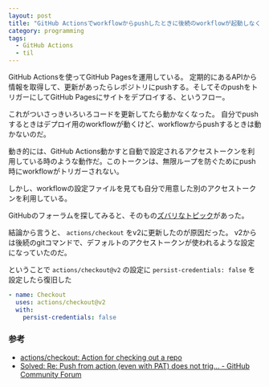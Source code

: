 ```yaml
---
layout: post
title: "GitHub Actionsでworkflowからpushしたときに後続のworkflowが起動しなくなった件"
category: programming
tags:
  - GitHub Actions
  - til
---
```


GitHub Actionsを使ってGitHub Pagesを運用している。
定期的にあるAPIから情報を取得して、更新があったらレポジトリにpushする。そしてそのpushをトリガーにしてGitHub Pagesにサイトをデプロイする、というフロー。

これがついさっきいろいろコードを更新してたら動かなくなった。
自分でpushするときはデプロイ用のworkflowが動くけど、workflowからpushするときは動かないのだ。

動き的には、GitHub Actions動かすと自動で設定されるアクセストークンを利用している時のような動作だ。このトークンは、無限ループを防ぐためにpush時にworkflowがトリガーされない。

しかし、workflowの設定ファイルを見ても自分で用意した別のアクセストークンを利用している。

GitHubのフォーラムを探してみると、そのもの[ズバリなトピック](https://github.community/t5/GitHub-Actions/Push-from-action-even-with-PAT-does-not-trigger-action/td-p/46232)があった。

結論から言うと、 `actions/checkout` をv2に更新したのが原因だった。
v2からは後続のgitコマンドで、デフォルトのアクセストークンが使われるような設定になっていたのだ。

ということで `actions/checkout@v2` の設定に `persist-credentials: false` を設定したら復旧した

```yaml
- name: Checkout
  uses: actions/checkout@v2
  with:
    persist-credentials: false
```

### 参考

- [actions/checkout: Action for checking out a repo](https://github.com/actions/checkout)
- [Solved: Re: Push from action (even with PAT) does not trig... - GitHub Community Forum](https://github.community/t5/GitHub-Actions/Push-from-action-even-with-PAT-does-not-trigger-action/td-p/46232)

